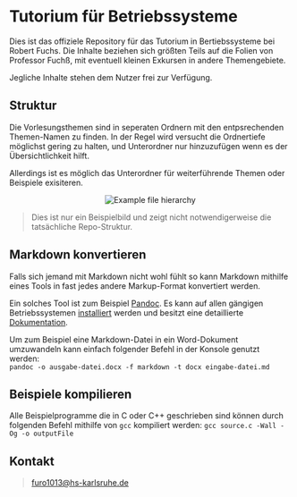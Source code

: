 # Tutorium für Betriebssysteme

Dies ist das offiziele Repository für das Tutorium in Bertiebssysteme bei Robert Fuchs.
Die Inhalte beziehen sich größten Teils auf die Folien von Professor Fuchß, mit eventuell kleinen Exkursen in andere Themengebiete.

Jegliche Inhalte stehen dem Nutzer frei zur Verfügung.

## Struktur

Die Vorlesungsthemen sind in seperaten Ordnern mit den entpsrechenden Themen-Namen zu finden.
In der Regel wird versucht die Ordnertiefe möglichst gering zu halten, und Unterordner nur hinzuzufügen wenn es der Übersichtlichkeit hilft. 

Allerdings ist es möglich das Unterordner für weiterführende Themen oder Beispiele exisiteren.

<p align="center">
  <img src="https://github.com/Treborium/BS-Tutorium/blob/master/res/images/repo-hierarchy.png" alt="Example file hierarchy"/>
</p>

> Dies ist nur ein Beispielbild und zeigt nicht notwendigerweise die tatsächliche Repo-Struktur.

## Markdown konvertieren

Falls sich jemand mit Markdown nicht wohl fühlt so kann Markdown mithilfe eines Tools in fast jedes andere Markup-Format konvertiert werden.

Ein solches Tool ist zum Beispiel [Pandoc](http://pandoc.org/index.html). Es kann auf allen gängigen Betriebssystemen [installiert](http://pandoc.org/installing.html) werden und besitzt eine detaillierte [Dokumentation](http://pandoc.org/MANUAL.html).

Um zum Beispiel eine Markdown-Datei in ein Word-Dokument umzuwandeln kann einfach folgender Befehl in der Konsole genutzt werden:  
`pandoc -o ausgabe-datei.docx -f markdown -t docx eingabe-datei.md`

## Beispiele kompilieren

Alle Beispielprogramme die in C oder C++ geschrieben sind können durch folgenden Befehl mithilfe von `gcc` kompiliert werden:
`gcc source.c -Wall -Og -o outputFile`

## Kontakt

> furo1013@hs-karlsruhe.de
